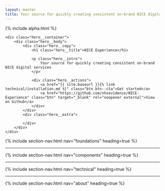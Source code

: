 ```yaml
---
layout: master
title: Your source for quickly creating consistent on-brand NICE digital services
---
```


<div class="hero">
    {% include alpha.html %}

    <div class="hero__container">
        <div class="hero__body">
            <div class="hero__copy">
                <h1 class="hero__title">NICE Experience</h1>

                <p class="hero__intro">
                    Your source for quickly creating consistent on-brand NICE digital services
                </p>

                <div class="hero__actions">
                    <a href="{{ site.baseurl }}{% link technical/installation.md %}" class="btn btn--cta">Get started</a>
                    <a href="https://github.com/nhsevidence/NICE-Experience" class="btn" target="_blank" rel="noopener external">View on Github</a>
                </div>
            </div>
            <div class="hero__extra">
                
            </div>
        </div>
    </div>
</div>

<div class="container" markdown="1">

{% include section-nav.html nav="foundations" heading=true %}

___

{% include section-nav.html nav="components" heading=true %}

___

{% include section-nav.html nav="technical" heading=true %}

___

{% include section-nav.html nav="about" heading=true %}

</div>